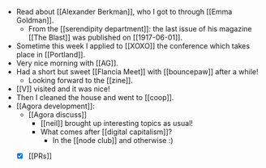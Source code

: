 - Read about [[Alexander Berkman]], who I got to through [[Emma Goldman]].
  - From the [[serendipity department]]: the last issue of his magazine [[The Blast]] was published on [[1917-06-01]].
- Sometime this week I applied to [[XOXO]] the conference which takes place in [[Portland]].
- Very nice morning with [[AG]].
- Had a short but sweet [[Flancia Meet]] with [[bouncepaw]] after a while!
  - Looking forward to the [[zine]].
- [[V]] visited and it was nice!
- Then I cleaned the house and went to [[coop]].
- [[Agora development]]:
  - [[Agora discuss]]
    - [[neil]] brought up interesting topics as usual!
    - What comes after [[digital capitalism]]?
      - In the [[node club]] and otherwise :)
  - [x] [[PRs]]
    